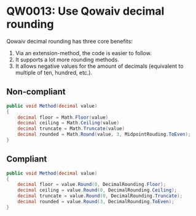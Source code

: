 # QW0013: Use Qowaiv decimal rounding

Qowaiv decimal rounding has three core benefits:
1. Via an extension-method, the code is easier to follow.
2. It supports a lot more rounding methods.
3. It allows negative values for the amount of decimals (equivalent to multiple
   of ten, hundred, etc.).

## Non-compliant
``` C#
public void Method(decimal value)
{
    decimal floor = Math.Floor(value)
    decimal ceiling = Math.Ceiling(value)
    decimal truncate = Math.Truncate(value)
    decimal rounded = Math.Round(value, 3, MidpointRouding.ToEven);
}
```

## Compliant
``` C#
public void Method(decimal value)
{
    decimal floor = value.Round(0, DecimalRounding.Floor);
    decimal ceiling = value.Round(0, DecimalRounding.Ceiling);
    decimal truncate = value.Round(0, DecimalRounding.Truncate);
    decimal rounded = value.Round(3, DecimalRounding.ToEven);
}
```
